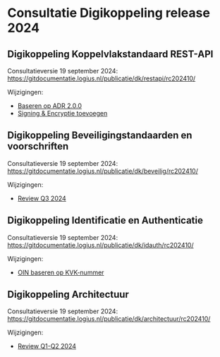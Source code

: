 # Consultatie Digikoppeling release 2024

## Digikoppeling Koppelvlakstandaard REST-API
Consultatieversie 19 september 2024: https://gitdocumentatie.logius.nl/publicatie/dk/restapi/rc202410/

Wijzigingen:
* [Baseren op ADR 2.0.0](https://github.com/Logius-standaarden/Digikoppeling-Koppelvlakstandaard-REST-API/pull/28/files)
* [Signing & Encryptie toevoegen](https://github.com/Logius-standaarden/Digikoppeling-Koppelvlakstandaard-REST-API/pull/30/files)

## Digikoppeling Beveiligingstandaarden en voorschriften
Consultatieversie 19 september 2024: https://gitdocumentatie.logius.nl/publicatie/dk/beveilig/rc202410/

Wijzigingen:
* [Review Q3 2024](https://github.com/Logius-standaarden/Digikoppeling-Beveiligingsstandaarden-en-voorschriften/pull/7/files)

## Digikoppeling Identificatie en Authenticatie
Consultatieversie 19 september 2024: https://gitdocumentatie.logius.nl/publicatie/dk/idauth/rc202410/

Wijzigingen:
* [OIN baseren op KVK-nummer](https://github.com/Logius-standaarden/Digikoppeling-Identificatie-en-Authenticatie/pull/7/files)

## Digikoppeling Architectuur
Consultatieversie 19 september 2024: https://gitdocumentatie.logius.nl/publicatie/dk/architectuur/rc202410/

Wijzigingen:
* [Review Q1-Q2 2024](https://github.com/Logius-standaarden/Digikoppeling-Architectuur/pull/15/files)
